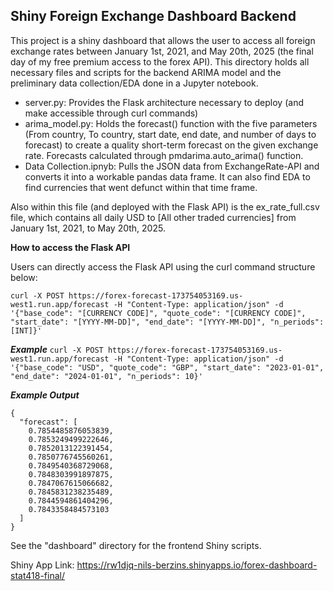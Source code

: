 ## Shiny Foreign Exchange Dashboard Backend 

This project is a shiny dashboard that allows the user to access all foreign exchange rates between January 1st, 2021, and May 20th, 2025 (the final day of my free premium access to the forex API). This directory holds all necessary files and scripts for the backend ARIMA model and the preliminary data collection/EDA done in a Jupyter notebook. 
- server.py: Provides the Flask architecture necessary to deploy (and make accessible through curl commands)
- arima_model.py: Holds the forecast() function with the five parameters (From country, To country, start date, end date, and number of days to forecast) to create a quality short-term forecast on the given exchange rate. Forecasts calculated through pmdarima.auto_arima() function.
- Data Collection.ipnyb: Pulls the JSON data from ExchangeRate-API and converts it into a workable pandas data frame. It can also find EDA to find currencies that went defunct within that time frame. 

Also within this file (and deployed with the Flask API) is the ex_rate_full.csv file, which contains all daily USD to [All other traded currencies] from January 1st, 2021, to May 20th, 2025.

**How to access the Flask API**

Users can directly access the Flask API using the curl command structure below:


```curl -X POST https://forex-forecast-173754053169.us-west1.run.app/forecast -H "Content-Type: application/json" -d '{"base_code": "[CURRENCY CODE]", "quote_code": "[CURRENCY CODE]", "start_date": "[YYYY-MM-DD]", "end_date": "[YYYY-MM-DD]", "n_periods": [INT]}' ```

***Example***
```curl -X POST https://forex-forecast-173754053169.us-west1.run.app/forecast -H "Content-Type: application/json" -d '{"base_code": "USD", "quote_code": "GBP", "start_date": "2023-01-01", "end_date": "2024-01-01", "n_periods": 10}'```

***Example Output***

```
{
  "forecast": [
    0.7854485876053839,
    0.7853249499222646,
    0.7852013122391454,
    0.7850776745560261,
    0.7849540368729068,
    0.7848303991897875,
    0.7847067615066682,
    0.7845831238235489,
    0.7844594861404296,
    0.7843358484573103
  ]
}
```


See the "dashboard" directory for the frontend Shiny scripts. 

Shiny App Link:
https://rw1djq-nils-berzins.shinyapps.io/forex-dashboard-stat418-final/
